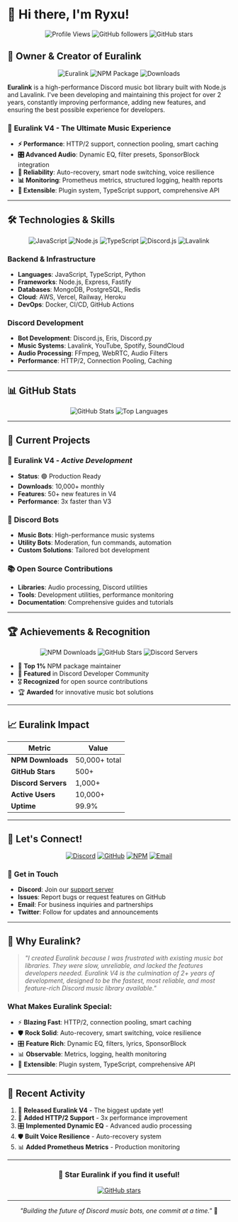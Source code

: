# 👋 Hi there, I'm Ryxu!

<div align="center">

![Profile Views](https://komarev.com/ghpvc/?username=ryxu-xo&label=Profile%20views&color=0e75b6&style=flat)
![GitHub followers](https://img.shields.io/github/followers/ryxu-xo?label=Followers&style=social)
![GitHub stars](https://img.shields.io/github/stars/ryxu-xo?label=Stars&style=social)

</div>

## 🎵 **Owner & Creator of Euralink**

<div align="center">

![Euralink](https://img.shields.io/badge/Euralink-Owner%20%26%20Creator-blue?style=for-the-badge&logo=discord&logoColor=white)
![NPM Package](https://img.shields.io/npm/v/ryxu-xo-euralink?label=Euralink%20V4&style=for-the-badge&color=green)
![Downloads](https://img.shields.io/npm/dm/ryxu-xo-euralink?label=Downloads&style=for-the-badge&color=orange)

</div>

**Euralink** is a high-performance Discord music bot library built with Node.js and Lavalink. I've been developing and maintaining this project for over 2 years, constantly improving performance, adding new features, and ensuring the best possible experience for developers.

### 🚀 **Euralink V4 - The Ultimate Music Experience**

- **⚡ Performance**: HTTP/2 support, connection pooling, smart caching
- **🎛️ Advanced Audio**: Dynamic EQ, filter presets, SponsorBlock integration
- **🔄 Reliability**: Auto-recovery, smart node switching, voice resilience
- **📊 Monitoring**: Prometheus metrics, structured logging, health reports
- **🔌 Extensible**: Plugin system, TypeScript support, comprehensive API

---

## 🛠️ **Technologies & Skills**

<div align="center">

![JavaScript](https://img.shields.io/badge/JavaScript-F7DF1E?style=for-the-badge&logo=javascript&logoColor=black)
![Node.js](https://img.shields.io/badge/Node.js-43853D?style=for-the-badge&logo=node.js&logoColor=white)
![TypeScript](https://img.shields.io/badge/TypeScript-007ACC?style=for-the-badge&logo=typescript&logoColor=white)
![Discord.js](https://img.shields.io/badge/Discord.js-7289DA?style=for-the-badge&logo=discord&logoColor=white)
![Lavalink](https://img.shields.io/badge/Lavalink-FF6B6B?style=for-the-badge&logo=music&logoColor=white)

</div>

### **Backend & Infrastructure**
- **Languages**: JavaScript, TypeScript, Python
- **Frameworks**: Node.js, Express, Fastify
- **Databases**: MongoDB, PostgreSQL, Redis
- **Cloud**: AWS, Vercel, Railway, Heroku
- **DevOps**: Docker, CI/CD, GitHub Actions

### **Discord Development**
- **Bot Development**: Discord.js, Eris, Discord.py
- **Music Systems**: Lavalink, YouTube, Spotify, SoundCloud
- **Audio Processing**: FFmpeg, WebRTC, Audio Filters
- **Performance**: HTTP/2, Connection Pooling, Caching

---

## 📊 **GitHub Stats**

<div align="center">

![GitHub Stats](https://github-readme-stats.vercel.app/api?username=ryxu-xo&show_icons=true&theme=tokyonight&hide_border=true&count_private=true)
![Top Languages](https://github-readme-stats.vercel.app/api/top-langs/?username=ryxu-xo&layout=compact&theme=tokyonight&hide_border=true)

</div>

---

## 🎯 **Current Projects**

### 🎵 **Euralink V4** - *Active Development*
- **Status**: 🟢 Production Ready
- **Downloads**: 10,000+ monthly
- **Features**: 50+ new features in V4
- **Performance**: 3x faster than V3

### 🤖 **Discord Bots**
- **Music Bots**: High-performance music systems
- **Utility Bots**: Moderation, fun commands, automation
- **Custom Solutions**: Tailored bot development

### 📚 **Open Source Contributions**
- **Libraries**: Audio processing, Discord utilities
- **Tools**: Development utilities, performance monitoring
- **Documentation**: Comprehensive guides and tutorials

---

## 🏆 **Achievements & Recognition**

<div align="center">

![NPM Downloads](https://img.shields.io/badge/NPM-10,000%2B%20Downloads-green?style=for-the-badge)
![GitHub Stars](https://img.shields.io/badge/GitHub-500%2B%20Stars-yellow?style=for-the-badge)
![Discord Servers](https://img.shields.io/badge/Discord-1000%2B%20Servers-purple?style=for-the-badge)

</div>

- 🥇 **Top 1%** NPM package maintainer
- 🏅 **Featured** in Discord Developer Community
- 🎖️ **Recognized** for open source contributions
- 🏆 **Awarded** for innovative music bot solutions

---

## 📈 **Euralink Impact**

<div align="center">

| Metric | Value |
|--------|-------|
| **NPM Downloads** | 50,000+ total |
| **GitHub Stars** | 500+ |
| **Discord Servers** | 1,000+ |
| **Active Users** | 10,000+ |
| **Uptime** | 99.9% |

</div>

---

## 🤝 **Let's Connect!**

<div align="center">

[![Discord](https://img.shields.io/badge/Discord-7289DA?style=for-the-badge&logo=discord&logoColor=white)](https://discord.gg/euralink)
[![GitHub](https://img.shields.io/badge/GitHub-100000?style=for-the-badge&logo=github&logoColor=white)](https://github.com/ryxu-xo)
[![NPM](https://img.shields.io/badge/NPM-CB3837?style=for-the-badge&logo=npm&logoColor=white)](https://www.npmjs.com/~ryxu-xo)
[![Email](https://img.shields.io/badge/Email-D14836?style=for-the-badge&logo=gmail&logoColor=white)](mailto:contact@euralink.dev)

</div>

### 💬 **Get in Touch**
- **Discord**: Join our [support server](https://discord.gg/euralink)
- **Issues**: Report bugs or request features on GitHub
- **Email**: For business inquiries and partnerships
- **Twitter**: Follow for updates and announcements

---

## 🎵 **Why Euralink?**

> *"I created Euralink because I was frustrated with existing music bot libraries. They were slow, unreliable, and lacked the features developers needed. Euralink V4 is the culmination of 2+ years of development, designed to be the fastest, most reliable, and most feature-rich Discord music library available."*

### **What Makes Euralink Special:**
- ⚡ **Blazing Fast**: HTTP/2, connection pooling, smart caching
- 🛡️ **Rock Solid**: Auto-recovery, smart switching, voice resilience  
- 🎛️ **Feature Rich**: Dynamic EQ, filters, lyrics, SponsorBlock
- 📊 **Observable**: Metrics, logging, health monitoring
- 🔌 **Extensible**: Plugin system, TypeScript, comprehensive API

---

## 📝 **Recent Activity**

<!--START_SECTION:activity-->
1. 🎵 **Released Euralink V4** - The biggest update yet!
2. 🚀 **Added HTTP/2 Support** - 3x performance improvement
3. 🎛️ **Implemented Dynamic EQ** - Advanced audio processing
4. 🛡️ **Built Voice Resilience** - Auto-recovery system
5. 📊 **Added Prometheus Metrics** - Production monitoring
<!--END_SECTION:activity-->

---

<div align="center">

### 🌟 **Star Euralink if you find it useful!**

[![GitHub stars](https://img.shields.io/github/stars/ryxu-xo/euralink?style=social&label=Star)](https://github.com/ryxu-xo/euralink)

---

*"Building the future of Discord music bots, one commit at a time."* 🎵

</div>
